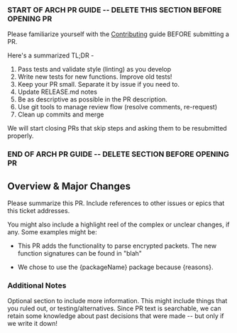 ### START OF ARCH PR GUIDE -- DELETE THIS SECTION BEFORE OPENING PR


Please familiarize yourself with the [Contributing](https://github.com/iotile/python-archfx-cloud/blob/feat-better-guides/CONTRIBUTING.md#generic-pull-request-process) guide BEFORE submitting a PR.

Here's a summarized TL;DR -

1. Pass tests and validate style (linting) as you develop
2. Write new tests for new functions. Improve old tests!
3. Keep your PR small. Separate it by issue if you need to.
4. Update RELEASE.md notes
5. Be as descriptive as possible in the PR description.
6. Use git tools to manage review flow (resolve comments, re-request)
7. Clean up commits and merge

We will start closing PRs that skip steps and asking them to be resubmitted properly.

### END OF ARCH PR GUIDE -- DELETE SECTION BEFORE OPENING PR

## Overview & Major Changes

Please summarize this PR. Include references to other issues or epics that
this ticket addresses.

You might also include a highlight reel of the complex or unclear changes, if any. Some examples might be:

- This PR adds the functionality to parse encrypted packets. The new function signatures can
be found in "blah"

- We chose to use the {packageName} package because {reasons}.

### Additional Notes

Optional section to include more information. This might include things that you ruled out,
or testing/alternatives. Since PR text is searchable, we can retain some knowledge about
past decisions that were made -- but only if we write it down!
